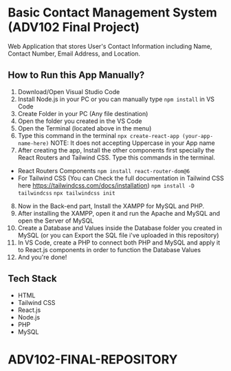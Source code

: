 # Basic Contact Management System (ADV102 Final Project)

Web Application that stores User's Contact Information including Name, Contact Number, Email Address, and Location.

## How to Run this App Manually?
1. Download/Open Visual Studio Code
2. Install Node.js in your PC or you can manually type `npm install` in VS Code
3. Create Folder in your PC (Any file destination)
4. Open the folder you created in the VS Code 
5. Open the Terminal (located above in the menu)
6. Type this command in the terminal `npx create-react-app (your-app-name-here)` NOTE: It does not accepting Uppercase in your App name
7. After creating the app, Install the other components first specially the React Routers and Tailwind CSS. Type this commands in the terminal.

* React Routers Components
`npm install react-router-dom@6`
* For Tailwind CSS (You can Check the full documentation in Tailwind CSS here https://tailwindcss.com/docs/installation)
`npm install -D tailwindcss`
`npx tailwindcss init`

8. Now in the Back-end part, Install the XAMPP for MySQL and PHP.
9. After installing the XAMPP, open it and run the Apache and MySQL and open the Server of MySQL
10. Create a Database and Values inside the Database folder you created in MySQL (or you can Export the SQL file i've uploaded in this repository)
11. In VS Code, create a PHP to connect both PHP and MySQL and apply it to React.js components in order to function the Database Values
12. And you're done!


## Tech Stack

* HTML
* Tailwind CSS
* React.js
* Node.js
* PHP
* MySQL
# ADV102-FINAL-REPOSITORY
